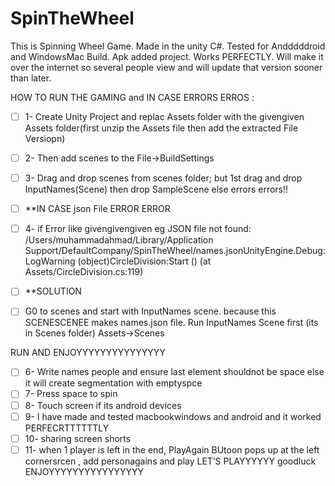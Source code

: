 # SpinTheWheel
This is Spinning Wheel Game. Made in the unity  C#. Tested for Andddddroid and WindowsMac Build. Apk added project. Works PERFECTLY. Will make it over the internet so several people view and will update that version sooner than later. 


HOW TO RUN THE GAMING and IN CASE ERRORS ERROS :
- [ ] 1- Create Unity Project and replac Assets folder with the givengiven Assets folder(first unzip the Assets file then add the extracted File Versiopn)
- [ ] 2- Then add scenes to the File->BuildSettings 
- [ ] 3- Drag and drop scenes from scenes folder; but 1st drag and drop InputNames(Scene) then drop SampleScene else errors errors!!

- [ ] **IN CASE json File ERROR ERROR
- [ ] 4- if Error like givengivengiven eg JSON file not found: /Users/muhammadahmad/Library/Application Support/DefaultCompany/SpinTheWheel/names.jsonUnityEngine.Debug:LogWarning (object)CircleDivision:Start () (at Assets/CircleDivision.cs:119)
- [ ] **SOLUTION
- [ ]  G0 to scenes and start with InputNames scene. because this SCENESCENEE makes names.json file. Run InputNames Scene first (its in Scenes folder) Assets->Scenes

RUN AND   ENJOYYYYYYYYYYYYYYY
- [ ] 6- Write names people and ensure last element shouldnot be space else it will create segmentation with emptyspce
- [ ] 7- Press space to spin
- [ ] 8- Touch screen if its android devices
- [ ] 9- I have made and tested macbookwindows and android and it worked  PERFECRTTTTTTLY
- [ ] 10- sharing screen shorts
- [ ] 11- when 1 player is left in the end, PlayAgain BUtoon pops up at the left cornersrcen , add personagains and play LET’S PLAYYYYYY
goodluck ENJOYYYYYYYYYYYYYYYY
